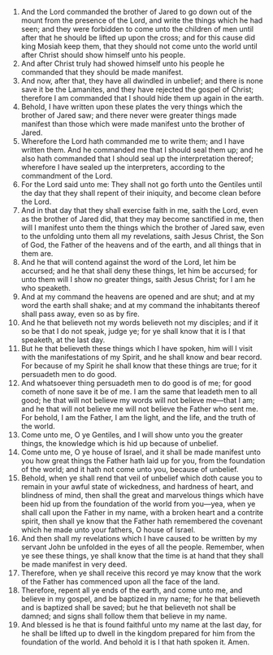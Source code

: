 1. And the Lord commanded the brother of Jared to go down out of the mount from the presence of the Lord, and write the things which he had seen; and they were forbidden to come unto the children of men until after that he should be lifted up upon the cross; and for this cause did king Mosiah keep them, that they should not come unto the world until after Christ should show himself unto his people.
2. And after Christ truly had showed himself unto his people he commanded that they should be made manifest.
3. And now, after that, they have all dwindled in unbelief; and there is none save it be the Lamanites, and they have rejected the gospel of Christ; therefore I am commanded that I should hide them up again in the earth.
4. Behold, I have written upon these plates the very things which the brother of Jared saw; and there never were greater things made manifest than those which were made manifest unto the brother of Jared.
5. Wherefore the Lord hath commanded me to write them; and I have written them. And he commanded me that I should seal them up; and he also hath commanded that I should seal up the interpretation thereof; wherefore I have sealed up the interpreters, according to the commandment of the Lord.
6. For the Lord said unto me: They shall not go forth unto the Gentiles until the day that they shall repent of their iniquity, and become clean before the Lord.
7. And in that day that they shall exercise faith in me, saith the Lord, even as the brother of Jared did, that they may become sanctified in me, then will I manifest unto them the things which the brother of Jared saw, even to the unfolding unto them all my revelations, saith Jesus Christ, the Son of God, the Father of the heavens and of the earth, and all things that in them are.
8. And he that will contend against the word of the Lord, let him be accursed; and he that shall deny these things, let him be accursed; for unto them will I show no greater things, saith Jesus Christ; for I am he who speaketh.
9. And at my command the heavens are opened and are shut; and at my word the earth shall shake; and at my command the inhabitants thereof shall pass away, even so as by fire.
10. And he that believeth not my words believeth not my disciples; and if it so be that I do not speak, judge ye; for ye shall know that it is I that speaketh, at the last day.
11. But he that believeth these things which I have spoken, him will I visit with the manifestations of my Spirit, and he shall know and bear record. For because of my Spirit he shall know that these things are true; for it persuadeth men to do good.
12. And whatsoever thing persuadeth men to do good is of me; for good cometh of none save it be of me. I am the same that leadeth men to all good; he that will not believe my words will not believe me—that I am; and he that will not believe me will not believe the Father who sent me. For behold, I am the Father, I am the light, and the life, and the truth of the world.
13. Come unto me, O ye Gentiles, and I will show unto you the greater things, the knowledge which is hid up because of unbelief.
14. Come unto me, O ye house of Israel, and it shall be made manifest unto you how great things the Father hath laid up for you, from the foundation of the world; and it hath not come unto you, because of unbelief.
15. Behold, when ye shall rend that veil of unbelief which doth cause you to remain in your awful state of wickedness, and hardness of heart, and blindness of mind, then shall the great and marvelous things which have been hid up from the foundation of the world from you—yea, when ye shall call upon the Father in my name, with a broken heart and a contrite spirit, then shall ye know that the Father hath remembered the covenant which he made unto your fathers, O house of Israel.
16. And then shall my revelations which I have caused to be written by my servant John be unfolded in the eyes of all the people. Remember, when ye see these things, ye shall know that the time is at hand that they shall be made manifest in very deed.
17. Therefore, when ye shall receive this record ye may know that the work of the Father has commenced upon all the face of the land.
18. Therefore, repent all ye ends of the earth, and come unto me, and believe in my gospel, and be baptized in my name; for he that believeth and is baptized shall be saved; but he that believeth not shall be damned; and signs shall follow them that believe in my name.
19. And blessed is he that is found faithful unto my name at the last day, for he shall be lifted up to dwell in the kingdom prepared for him from the foundation of the world. And behold it is I that hath spoken it. Amen.

